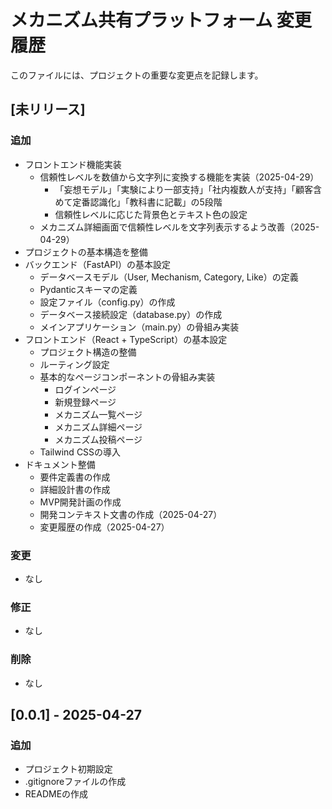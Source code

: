 # メカニズム共有プラットフォーム 変更履歴

このファイルには、プロジェクトの重要な変更点を記録します。

## [未リリース]

### 追加
- フロントエンド機能実装
  - 信頼性レベルを数値から文字列に変換する機能を実装（2025-04-29）
    - 「妄想モデル」「実験により一部支持」「社内複数人が支持」「顧客含めて定番認識化」「教科書に記載」の5段階
    - 信頼性レベルに応じた背景色とテキスト色の設定
  - メカニズム詳細画面で信頼性レベルを文字列表示するよう改善（2025-04-29）
- プロジェクトの基本構造を整備
- バックエンド（FastAPI）の基本設定
  - データベースモデル（User, Mechanism, Category, Like）の定義
  - Pydanticスキーマの定義
  - 設定ファイル（config.py）の作成
  - データベース接続設定（database.py）の作成
  - メインアプリケーション（main.py）の骨組み実装
- フロントエンド（React + TypeScript）の基本設定
  - プロジェクト構造の整備
  - ルーティング設定
  - 基本的なページコンポーネントの骨組み実装
    - ログインページ
    - 新規登録ページ
    - メカニズム一覧ページ
    - メカニズム詳細ページ
    - メカニズム投稿ページ
  - Tailwind CSSの導入
- ドキュメント整備
  - 要件定義書の作成
  - 詳細設計書の作成
  - MVP開発計画の作成
  - 開発コンテキスト文書の作成（2025-04-27）
  - 変更履歴の作成（2025-04-27）

### 変更
- なし

### 修正
- なし

### 削除
- なし

## [0.0.1] - 2025-04-27
### 追加
- プロジェクト初期設定
- .gitignoreファイルの作成
- READMEの作成
